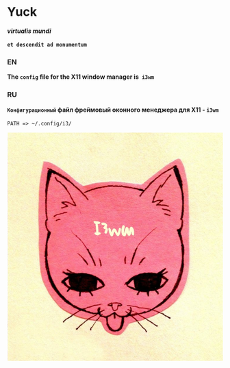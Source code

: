 # Yuck
***virtualis mundi***

**`et descendit ad monumentum`**

### EN
**The `config` file for the X11 window manager is` i3wm`**

### RU
**`Конфигурационный` файл фреймовый оконного менеджера для X11 - `i3wm`**

`PATH => ~/.config/i3/`


![Иллюстрация к проекту](https://github.com/Apanazar/stuprum/blob/master/i3wm.jpg)
